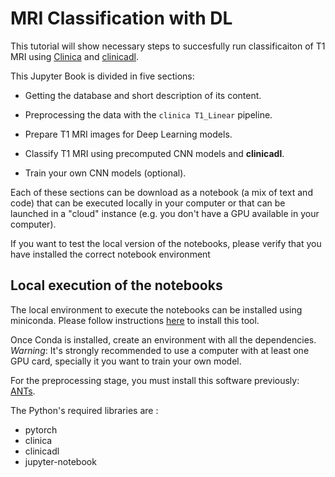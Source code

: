 # MRI Classification with DL

This tutorial will show necessary steps to succesfully run classificaiton
of T1 MRI using [Clinica](http://www.clinica.run) and
[clinicadl](https://github.com/aramis-lab/ad-dl).

This Jupyter Book is divided in five sections:

- Getting the database and short description of its content.

- Preprocessing the data with the `clinica T1_Linear` pipeline.

- Prepare T1 MRI images for Deep Learning models.

- Classify T1 MRI  using precomputed CNN models and **clinicadl**.

- Train your own CNN models (optional).

Each of these sections can be download as a notebook (a mix of text and code)
that can be executed locally in your computer or that can be launched  in a
"cloud" instance (e.g. you don't have a GPU available in your computer).

If you want to test the local version of the notebooks, please verify that 
you have installed the correct notebook environment

## Local execution of the notebooks

The local environment to execute the notebooks can be installed using
miniconda. Please follow instructions
[here](https://docs.conda.io/en/latest/miniconda.html) to install this tool.

Once Conda is installed, create an environment with all the dependencies.
*Warning*: It's strongly recommended to use a computer with at least one GPU
card, specially it you want to train your own model. 

For the preprocessing stage, you must install this software previously:
[ANTs](http://stnava.github.io/ANTs/).

The Python's required libraries are :

- pytorch
- clinica
- clinicadl
- jupyter-notebook


